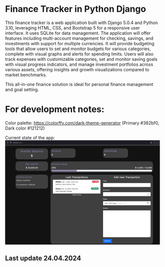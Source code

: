 # Finance Tracker in Python Django

This finance tracker is a web application built with Django 5.0.4 and Python 3.10, leveraging HTML, CSS, and Bootstrap 5 for a responsive user interface. It uses SQLite for data management. The application will offer features including multi-account management for checking, savings, and investments with support for multiple currencies. It will provide budgeting tools that allow users to set and monitor budgets for various categories, complete with visual graphs and alerts for spending limits. Users will also track expenses with customizable categories, set and monitor saving goals with visual progress indicators, and manage investment portfolios across various assets, offering insights and growth visualizations compared to market benchmarks. 

This all-in-one finance solution is ideal for personal finance management and goal setting.


# For development notes:
Color palette: https://colorffy.com/dark-theme-generator (Primary #382bf0, Dark color #121212)

Current state of the app:
![DASHBOARD!](dashboard.png)

## Last update 24.04.2024
